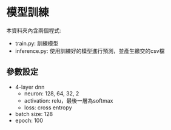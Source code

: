 # 模型訓練
本資料夾內含兩個程式:
- train.py: 訓練模型
- inference.py: 使用訓練好的模型進行預測，並產生繳交的csv檔

## 參數設定
- 4-layer dnn
  - neuron: 128, 64, 32, 2
  - activation: relu，最後一層為softmax
  - loss: cross entropy
- batch size: 128
- epoch: 100
